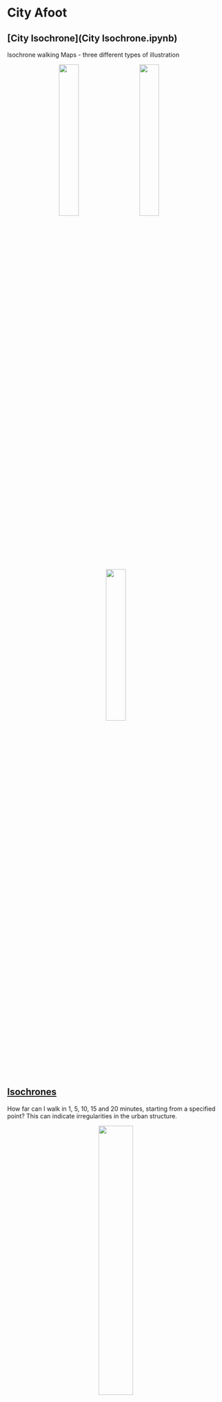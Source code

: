 City Afoot
==========

[City Isochrone](City Isochrone.ipynb)
--------------------------------------

Isochrone walking Maps - three different types of illustration

<p align="center">
  <img src="/figures/city_isochrone_dots.png" width="30%">
&nbsp; &nbsp; &nbsp; &nbsp;
  <img src="/figures/city_isochrone_polygones.png" width="30%">
&nbsp; &nbsp; &nbsp; &nbsp;
  <img src="/figures/city_isochrone_buffer.png" width="30%">
</p>

[Isochrones](Isochrones.ipynb)
------------------------------

How far can I walk in 1, 5, 10, 15 and 20 minutes, starting from a specified point?
This can indicate irregularities in the urban structure. 

<p align="center">
  <img src="/figures/isochrones.png" width="40%">
</p>

[Network Density](Network Density.ipynb)
----------------------------------------

Show different Networks and their basic stats (of particular interest for this project is the street density)

<p align="center">
  <img src="/figures/network_density_simplified_1010.png" width="30%">
&nbsp; &nbsp; &nbsp; &nbsp;
  <img src="/figures/network_density_simplified_1070.png" width="30%">
&nbsp; &nbsp; &nbsp; &nbsp;
  <img src="/figures/network_density_simplified_1150.png" width="30%">
</p>

[POI Maps](POI Maps.ipynb)
--------------------------

Map Points of Interest onto a Street Network

*Citybike stations:*

<p align="center">
  <img src="/figures/pois_citybike.png" width="40%">
</p>

[Square Mile](Square Mile.ipynb)
--------------------------------

Street Network Figure-Ground Diagrams

<p align="center">
  <img src="/figures/square_mile_stephansplatz.png" width="22%">
&nbsp; &nbsp; &nbsp; &nbsp;
  <img src="/figures/square_mile_wilhelminenstrasse.png" width="22%">
&nbsp; &nbsp; &nbsp; &nbsp;
  <img src="/figures/square_mile_himmelstrasse.png" width="22%">
&nbsp; &nbsp; &nbsp; &nbsp;
  <img src="/figures/square_mile_hlawkagasse.png" width="22%">
</p>

[Structure Isodistance](Structure Isodistance.ipynb)
----------------------------------------------------

Structure Isodistance Comparison to Areal Distance

Show the permeability of different street network types by comparing actual reach to areal distance

<p align="center">
  <img src="/figures/structure_hoher_markt.png" width="30%">
&nbsp; &nbsp; &nbsp; &nbsp;
  <img src="/figures/structure_wilhelminenstrasse.png" width="30%">
&nbsp; &nbsp; &nbsp; &nbsp;
  <img src="/figures/structure_himmelstrasse.png" width="30%">
</p>

<p align="center">
  <img src="/figures/structure_sievering.png" width="30%">
&nbsp; &nbsp; &nbsp; &nbsp;
  <img src="/figures/structure_ballard.png" width="30%">
&nbsp; &nbsp; &nbsp; &nbsp;
  <img src="/figures/structure_lake_forest_park.png" width="30%">
</p>


[Stops Isodistance](Stops Isodistance.ipynb)
--------------------------------------------

Map Stations of the Public Transport System onto a Street Network and create an Isodistance Map to show the coverage of the Public Transport System

*Status quo:*

<p align="center">
  <img src="/figures/stops_subway_points.png" width="45%">
&nbsp; &nbsp; &nbsp; &nbsp;
  <img src="/figures/stops_subway_isodistance.png" width="45%">
</p>

<p align="center">
  <img src="/figures/stops_all_points.png" width="45%">
&nbsp; &nbsp; &nbsp; &nbsp;
  <img src="/figures/stops_all_isodistance.png" width="45%">
</p>

*Own design:*

<p align="center">
  <img src="/figures/stops_design_subway_points.png" width="45%">
&nbsp; &nbsp; &nbsp; &nbsp;
  <img src="/figures/stops_design_subway_isodistance.png" width="45%">
</p>

<p align="center">
  <img src="/figures/stops_design_all_points.png" width="45%">
&nbsp; &nbsp; &nbsp; &nbsp;
  <img src="/figures/stops_design_all_isodistance.png" width="45%">
</p>


[Street Network Design](Street Network Design.ipynb)
----------------------------------------------------

<p align="center">
  <img src="/figures/street_network_ped.png" width="45%">
&nbsp; &nbsp; &nbsp; &nbsp;
  <img src="/figures/street_network_mit.png" width="45%">
</p>

[Centrality Betweenness](Centrality Betweenness.ipynb)
------------------------------------------------------

<p align="center">
  <img src="/figures/centrality_betweenness.png" width="40%">
</p>

[Debug Matplotlib](Debug Matplotlib.ipynb)
--------------------------------------------

was used for troubleshooting the data of the street network.
It provides an interactive matplotlib widget, which shows details like street name and length, upon clicking on edges of the displayed graph.

Incorporating own blueprint for Westbahnhof area
------------------------------------------------

Part of the work was to design a walkable urban structure and implement it into the area.

Changes were performed on the existing area in OpenStreetMap via the iD editor, and then downloaded as change-set (.osc) file.
Based on this, an Overpass API server, available under `http://127.0.0.1:12345/api` was started - details to that can be found in the [osm](osm) folder. 